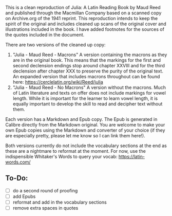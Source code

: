 This is a clean reproduction of Julia: A Latin Reading Book by Maud Reed and published through the Macmillan Company based on a scanned copy on Archive.org of the 1941 reprint. This reproduction intends to keep the spirit of the original and includes cleaned up scans of the original cover and illustrations included in the book. I have added footnotes for the sources of the quotes included in the document.

There are two versions of the cleaned up copy:

1. "Julia - Maud Reed - Macrons" A version containing the macrons as they are in the original book. This means that the markings for the first and second declension endings stop around chapter XXVIII and for the third declension after chapter XXX to preserve the purity of the original text. An expanded version that includes macrons throughout can be found here: https://cerclelatin.org/wiki/Reed/julia
2. "Julia - Maud Reed - No Macrons" A version without the macrons. Much of Latin literature and texts on offer does not include markings for vowel length. While it is important for the learner to learn vowel length, it is equally important to develop the skill to read and decipher text without them. 

Each version has a Markdown and Epub copy. The Epub is generated in Calibre directly from the Markdown original. You are welcome to make your own Epub copies using the Markdown and converter of your choice (if they are especially pretty, please let me know so I can link them here!).

Both versions currently do not include the vocabulary sections at the end as these are a nightmare to reformat at the moment. For now, use the indispensible Whitaker's Words to query your vocab: https://latin-words.com/

## To-Do:

- [ ] do a second round of proofing
- [ ] add Epubs
- [ ] reformat and add in the vocabulary sections
- [ ] remove extra spaces in quotes
